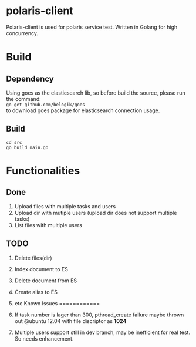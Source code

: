 polaris-client
==============

Polaris-client is used for polaris service test. Written in Golang for high concurrency.


Build
=====

Dependency
----------
Using goes as the elasticsearch lib, so before build the source, please run the command:  
`go get github.com/belogik/goes`  
to download goes package for elasticsearch connection usage.

Build
-----
`cd src`  
`go build main.go`

Functionalities
===============

Done
----
1. Upload files with multiple tasks and users
2. Upload dir with mutiple users (upload dir does not support multiple tasks)
3. List files with multiple users

TODO
----
1. Delete files(dir)
2. Index document to ES
3. Delete document from ES
4. Create alias to ES
5. etc
Known Issues
============

1. If task number is lager than 300, pthread_create failure maybe thrown out @ubuntu 12.04 with file discriptor as **1024**
2. Multiple users support still in dev branch, may be inefficient for real test. So needs enhancement.
